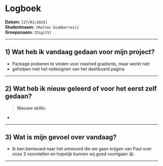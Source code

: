 # Logboek

**Datum:** `[27/01/2025]`  
**Studentnaam:** `[Matteo Giambarresi]`  
**Groepsnaam:** `[Digit5]`

---

## 1) Wat heb ik vandaag gedaan voor mijn project?
- Package proberen te vinden voor mashed gradients, maar werkt niet
- geholpen met het redesignen van het dashboard pagina

---
## 2) Wat heb ik nieuw geleerd of voor het eerst zelf gedaan?
> **Nieuwe skills:**  
-
---

## 3) Wat is mijn gevoel over vandaag?
- Ik ben benieuwd naar het antwoord die we gaan krijgen van Paul over onze 3 voorstellen en hopelijk kunnen wij goed voortgaan :smiley:.
---


